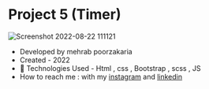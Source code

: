 # Project 5 (Timer)


![Screenshot 2022-08-22 111121](https://github.com/mmehrab-pz/project-5/assets/99506317/a10b474a-1041-45ab-b082-0097fb13bfb7)


- Developed by mehrab poorzakaria
- Created - 2022
- 🤖 Technologies Used - Html , css , Bootstrap , scss , JS
- How to reach me : with my
[instagram](https://www.instagram.com/mehrab.poorzakaria_web/) and
[linkedin](https://www.linkedin.com/in/mehrab-poorzakaria-1b2492237/)
